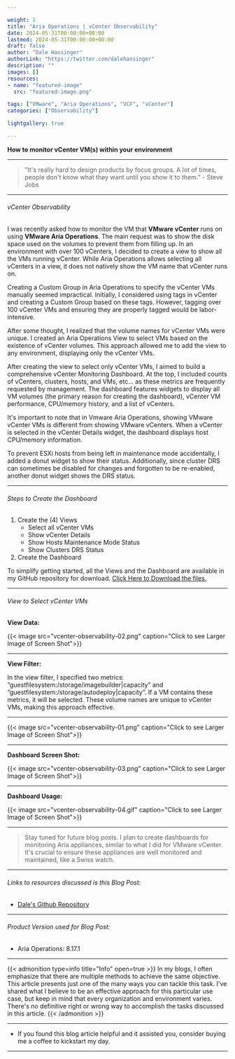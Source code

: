 ```yaml
---

weight: 1
title: "Aria Operations | vCenter Observability"
date: 2024-05-31T00:00:00+00:00
lastmod: 2024-05-31T00:00:00+00:00
draft: false
author: "Dale Hassinger"
authorLink: "https://twitter.com/dalehassinger"
description: ""
images: []
resources:
- name: "featured-image"
  src: "featured-image.png"

tags: ["VMware", "Aria Operations", "VCF", "vCenter"]
categories: ["Observability"]

lightgallery: true

---
```


**How to monitor vCenter VM(s) within your environment**

<!--more-->

---

>"It's really hard to design products by focus groups. A lot of times, people don't know what they want until you show it to them.” - Steve Jobs

---

###### vCenter Observability

I was recently asked how to monitor the VM that **VMware vCenter** runs on using **VMware Aria Operations**. The main request was to show the disk space used on the volumes to prevent them from filling up. In an environment with over 100 vCenters, I decided to create a view to show all the VMs running vCenter. While Aria Operations allows selecting all vCenters in a view, it does not natively show the VM name that vCenter runs on.  

Creating a Custom Group in Aria Operations to specify the vCenter VMs manually seemed impractical. Initially, I considered using tags in vCenter and creating a Custom Group based on these tags. However, tagging over 100 vCenter VMs and ensuring they are properly tagged would be labor-intensive.  

After some thought, I realized that the volume names for vCenter VMs were unique. I created an Aria Operations View to select VMs based on the existence of vCenter volumes. This approach allowed me to add the view to any environment, displaying only the vCenter VMs.  

After creating the view to select only vCenter VMs, I aimed to build a comprehensive vCenter Monitoring Dashboard. At the top, I included counts of vCenters, clusters, hosts, and VMs, etc… as these metrics are frequently requested by management. The dashboard features widgets to display all VM volumes (the primary reason for creating the dashboard), vCenter VM performance, CPU/memory history, and a list of vCenters. 

It's important to note that in Vmware Aria Operations, showing VMware vCenter VMs is different from showing VMware vCenters. When a vCenter is selected in the vCenter Details widget, the dashboard displays host CPU/memory information.

To prevent ESXi hosts from being left in maintenance mode accidentally, I added a donut widget to show their status. Additionally, since cluster DRS can sometimes be disabled for changes and forgotten to be re-enabled, another donut widget shows the DRS status.

---

###### Steps to Create the Dashboard  

1. Create the (4) Views  
   * Select all vCenter VMs  
   * Show vCenter Details  
   * Show Hosts Maintenance Mode Status  
   * Show Clusters DRS Status  
2. Create the Dashboard

To simplify getting started, all the Views and the Dashboard are available in my GitHub repository for download. [Click Here to Download the files.](https://github.com/dalehassinger/unlocking-the-potential/tree/main/VMware-Aria-Operations/Dashboards/vCenter-Observability)  

---

###### View to Select vCenter VMs

**View Data:**

{{< image src="vcenter-observability-02.png" caption="Click to see Larger Image of Screen Shot">}}  

---

**View Filter:**

In the view filter, I specified two metrics: “guestfilesystem:/storage/imagebuilder|capacity” and “guestfilesystem:/storage/autodeploy|capacity”. If a VM contains these metrics, it will be selected. These volume names are unique to vCenter VMs, making this approach effective.  

---

{{< image src="vcenter-observability-01.png" caption="Click to see Larger Image of Screen Shot">}}  

---

**Dashboard Screen Shot:**

{{< image src="vcenter-observability-03.png" caption="Click to see Larger Image of Screen Shot">}}  

---

**Dashboard Usage:**

{{< image src="vcenter-observability-04.gif" caption="Click to see Larger Image of Screen Shot">}}  

---
> Stay tuned for future blog posts. I plan to create dashboards for monitoring Aria appliances, similar to what I did for VMware vCenter. It's crucial to ensure these appliances are well monitored and maintained, like a Swiss watch.    

---

###### Links to resources discussed is this Blog Post: 
* [Dale's Github Repository](https://github.com/dalehassinger/unlocking-the-potential/tree/main/VMware-Aria-Operations/Dashboards/vCenter-Observability)    

---

###### Product Version used for Blog Post:
* Aria Operations: 8.17.1  

---

{{< admonition type=info title="Info" open=true >}}
In my blogs, I often emphasize that there are multiple methods to achieve the same objective. This article presents just one of the many ways you can tackle this task. I've shared what I believe to be an effective approach for this particular use case, but keep in mind that every organization and environment varies. There's no definitive right or wrong way to accomplish the tasks discussed in this article.
{{< /admonition >}}

---

* If you found this blog article helpful and it assisted you, consider buying me a coffee to kickstart my day.  

<center>
<script type="text/javascript" src="https://cdnjs.buymeacoffee.com/1.0.0/button.prod.min.js" data-name="bmc-button" data-slug="dalehassinger" data-color="#FFDD00" data-emoji=""  data-font="Cookie" data-text="Buy me a coffee" data-outline-color="#000000" data-font-color="#000000" data-coffee-color="#ffffff" ></script>
</center>

---





